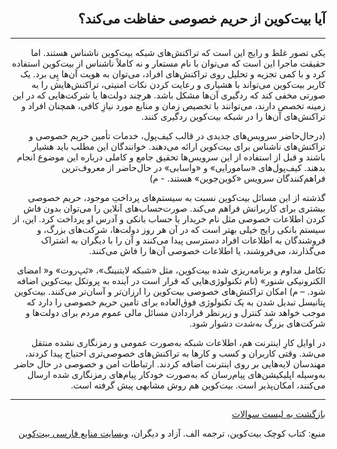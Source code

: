 <head><link rel="stylesheet" type="text/css" href="https://learnmeabitcoin.simorgh.me/assets/css/style.css">
<script src="https://code.jquery.com/jquery-1.12.4.min.js" integrity="sha256-ZosEbRLbNQzLpnKIkEdrPv7lOy9C27hHQ+Xp8a4MxAQ=" crossorigin="anonymous"></script>
<script src="https://learnmeabitcoin.simorgh.me/assets/js/respond.js"></script>    
<meta name="viewport" content="width=device-width, initial-scale=1, user-scalable=no">
</head>
<div class="wrapper"><section>
<div dir="rtl">
    <br/>
    <h2 id="17">آیا بیت‌کوین از حریم خصوصی حفاظت می‌کند؟</h2>
    <hr/>
    <p>یکی تصور غلط و رایج این است که تراکنش‌های شبکه بیت‌کوین ناشناس هستند. اما حقیقت ماجرا این است که می‌توان با نام مستعار و نه کاملاً ناشناس از بیت‌کوین استفاده کرد و با کمی تجزیه و تحلیل روی تراکنش‌های افراد، می‌توان به هویت آن‌ها پِی برد. یک کاربر بیت‌کوین می‌تواند با هشیاری و رعایت کردن نکات امنیتی، تراکنش‌هایش را به صورتی مخفی کند که ردگیری آن‌ها مشکل باشد. هرچند دولت‌ها یا شرکت‌هایی که در این زمینه تخصص دارند، می‌توانند با تخصیص زمان و منابع مورد نیازِ کافی، همچنان افراد و تراکنش‌های آن‌ها را در شبکه بیت‌کوین ردگیری کنند.</p>
    <p>(درحال‌حاضر سرویس‌های جدیدی در قالب کیف‌پول، خدمات تأمین حریم خصوصی و تراکنش‌های ناشناس برای بیت‌کوین ارائه می‌دهند. خوانندگان این مطلب باید هشیار باشند و قبل از استفاده از این سرویس‌ها تحقیق جامع و کاملی درباره این موضوع انجام بدهند. کیف‌پول‌های «سامورایی» و «واسابی» در حال‌حاضر از معروف‌ترین فراهم‌کنندگان سرویس «کوین‌جوین» هستند. - م)</p>
    <p>گذشته از این مسائل بیت‌کوین نسبت به سیستم‌های پرداختِ موجود، حریم خصوصی بیشتری برای کاربرانش فراهم می‌کند. صورت‌حساب‌های آنلاین را می‌توان بدون فاش کردن اطلاعات خصوصی مثل نام خریدار یا حساب بانکی و آدرس او پرداخت کرد. این، از سیستم بانکی رایج خیلی بهتر است که در آن هر روز دولت‌ها، شرکت‌های بزرگ، و فروشندگان به اطلاعات افراد دسترسی پیدا می‌کنند و آن را با دیگران به اشتراک می‌گذارند، می‌فروشند، یا اطلاعات خصوصی آن‌ها را فاش می‌کنند.</p>
    <p>تکامل مداوم و برنامه‌ریزی شده بیت‌کوین، مثل «شبکه لایتنینگ»، «تَپ‌روت» و« امضای الکترونیکی شنور» (نام تکنولوژی‌هایی که قرار است در آینده به پروتکل بیت‌کوین اضافه شود. – م) امکان تراکنش‌های خصوصی بیت‌کوین را ارزان‌تر و آسان‌تر می‌کنند. بیت‌کوین پتانیسل تبدیل شدن به یک تکنولوژی فوق‌العاده برای تأمین حریم خصوصی را دارد که موجب خواهد شد کنترل و زیرنظر قراردادن مسائل مالی عموم مردم برای دولت‌ها و شرکت‌های بزرگ به‌شدت دشوار شود.</p>
    <p>در اوایل کارِ اینترنت هم، اطلاعات شبکه به‌صورت عمومی و رمزنگاری نشده منتقل می‌شد. وقتی کاربران و کسب و کارها به تراکنش‌های خصوصی‌تری احتیاج پیدا کردند، مهندسان لایه‌هایی بر روی اینترنت اضافه کردند. ارتباطات امن و خصوصی در حال حاضر به‌وسیله اپلیکیشن‌های پیام‌رسان که به‌صورت خودکار پیام‌های رمزنگاری شده ارسال می‌کنند، امکان‌پذیر است. بیت‌کوین هم روش مشابهی پیش گرفته است.</p>
    <hr/>
    <a href="https://simorgh.me/faq">بازگشت به لیست سوالات</a>
    <p>منبع: کتاب کوچک بیت‌کوین، ترجمه الف. آزاد و دیگران، <a href="https://bitcoind.me" target="_blank">وبسایت منابع فارسی بیت‌کوین</a></p>
</div>
    </section></div>
